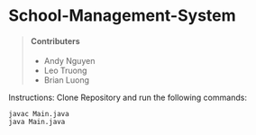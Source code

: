# School-Management-System

> #### Contributers
>
> - Andy Nguyen
> - Leo Truong
> - Brian Luong
>
Instructions:
Clone Repository and run the following commands: 
```
javac Main.java
java Main.java
```

